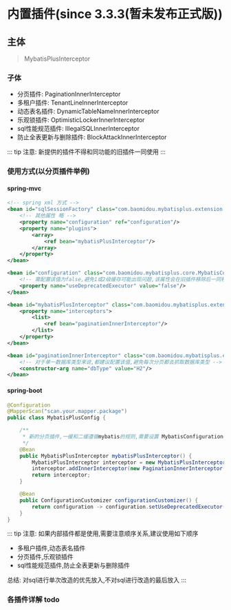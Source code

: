 # 内置插件(since 3.3.3(暂未发布正式版))

## 主体
> MybatisPlusInterceptor

### 子体
- 分页插件: PaginationInnerInterceptor
- 多租户插件: TenantLineInnerInterceptor
- 动态表名插件: DynamicTableNameInnerInterceptor
- 乐观锁插件: OptimisticLockerInnerInterceptor
- sql性能规范插件: IllegalSQLInnerInterceptor
- 防止全表更新与删除插件: BlockAttackInnerInterceptor

::: tip 注意:
新提供的插件不得和同功能的旧插件一同使用
:::

### 使用方式(以分页插件举例)

#### spring-mvc
``` xml
<!-- spring xml 方式 -->
<bean id="sqlSessionFactory" class="com.baomidou.mybatisplus.extension.spring.MybatisSqlSessionFactoryBean">
    <!-- 其他属性 略 --> 
    <property name="configuration" ref="configuration"/>
    <property name="plugins">
        <array>
            <ref bean="mybatisPlusInterceptor"/>
        </array>
    </property>
</bean>

<bean id="configuration" class="com.baomidou.mybatisplus.core.MybatisConfiguration">
    <!-- 需配置该值为false,避免1或2级缓存可能出现问题,该属性会在旧插件移除后一同移除 -->
    <property name="useDeprecatedExecutor" value="false"/>
</bean>

<bean id="mybatisPlusInterceptor" class="com.baomidou.mybatisplus.extension.plugins.MybatisPlusInterceptor">
    <property name="interceptors">
        <list>
            <ref bean="paginationInnerInterceptor"/>
        </list>
    </property>
</bean>

<bean id="paginationInnerInterceptor" class="com.baomidou.mybatisplus.extension.plugins.inner.PaginationInnerInterceptor">
    <!-- 对于单一数据库类型来说,都建议配置该值,避免每次分页都去抓取数据库类型 -->
    <constructor-arg name="dbType" value="H2"/>
</bean>
```

#### spring-boot
``` java
@Configuration
@MapperScan("scan.your.mapper.package")
public class MybatisPlusConfig {

    /**
     * 新的分页插件,一缓和二缓遵循mybatis的规则,需要设置 MybatisConfiguration#useDeprecatedExecutor = false 避免缓存出现问题(该属性会在旧插件移除后一同移除)
     */
    @Bean
    public MybatisPlusInterceptor mybatisPlusInterceptor() {
        MybatisPlusInterceptor interceptor = new MybatisPlusInterceptor();
        interceptor.addInnerInterceptor(new PaginationInnerInterceptor(DbType.H2));
        return interceptor;
    }

    @Bean
    public ConfigurationCustomizer configurationCustomizer() {
        return configuration -> configuration.setUseDeprecatedExecutor(false);
    }
}
```

::: tip 注意:
如果内部插件都是使用,需要注意顺序关系,建议使用如下顺序
- 多租户插件,动态表名插件
- 分页插件,乐观锁插件
- sql性能规范插件,防止全表更新与删除插件

总结: 对sql进行单次改造的优先放入,不对sql进行改造的最后放入
:::

### 各插件详解 todo